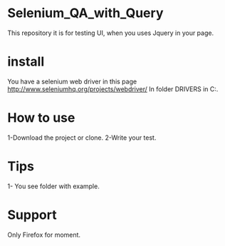 # Selenium_QA_with_Query
This repository it is for testing UI, when you uses Jquery in your page.

# install
You have a selenium web driver in this page http://www.seleniumhq.org/projects/webdriver/
In folder DRIVERS in C:.

# How to use
1-Download the project or clone.
2-Write your test.

# Tips
1- You see folder with example.

# Support
Only Firefox for moment.
